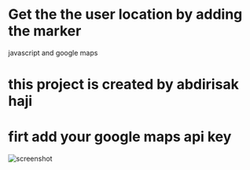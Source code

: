 # Get the the user location by adding the marker
javascript and google maps 

# this project is created by abdirisak haji

# firt add your google maps api key 

![screenshot](https://user-images.githubusercontent.com/43684389/72450434-6f18b380-37cb-11ea-81b1-6f0142ced027.png)
